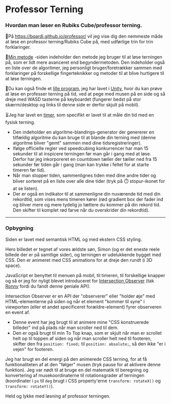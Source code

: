 # Professor Terning

### Hvordan man løser en Rubiks Cube/professor terning.
:scroll:På https://bqardi.github.io/professor/ vil jeg vise dig den nemmeste måde at løse en professor terning/Rubiks Cube på, med udførlige trin for trin forklaringer.

:1st_place_medal:[Min metode](https://bqardi.github.io/professor/my-method.html) -siden indeholder den metode jeg bruger til at løse terningen på, som er lidt mere avanceret end begyndermetoden. Den indeholder også en liste over de algoritmer, jeg personligt bruger/foretrækker sammen med forklaringer på forskellige fingerteknikker og metoder til at blive hurtigere til at løse terningen.

:jigsaw:Du kan også finde et [lille program](https://bqardi.github.io/professor/online-cube.html), jeg har lavet i [Unity](https://unity.com/), hvor du kan prøve at løse en professer terning på tid, ved at pege med musen på en side og så dreje med WASD tasterne på keyboardet (fungerer bedst på stor skærm/desktop og links til denne side er derfor skjult på mobil).

:hourglass_flowing_sand:Jeg har lavet en [timer](https://bqardi.github.io/professor/timer.html), som specifikt er lavet til at måle din tid med en fysisk terning.
* Den indeholder en algoritme-blandings-generator der genererer en tilfældig algoritme du kan bruge til at blande din terning med (denne algoritme bliver "gemt" sammen med dine tidsregistreringer).
* Ifølge officielle regler ved speedcubing konkurrencer har man 15 sekunder til at inspicere terningen før man går i gang med at løse. Derfor har jeg inkorporeret en countdown tæller der tæller ned fra 15 sekunder før tiden går i gang (man kan trykke i feltet for at starte timeren før tid).
* Når man stopper tiden, sammenlignes tiden med dine andre tider og bliver sorteret på en liste over alle dine tider (tryk på :stopwatch: stopur-ikonet for at se listen).
* Der er også en indikator til at sammenligne din nuværende tid med din rekordtid, som vises mens timeren kører (rød gradient box der fader ind og bliver mere og mere tydelig jo tættere du kommer på din rekord tid. Den skifter til komplet rød farve når du overskrider din rekordtid).
---
### Opbygning
Siden er lavet med semantisk HTML og med ekstern CSS styling.

Hero billedet er tegnet af vores ældste søn, Simon (og er det eneste reele billede der er på samtlige sider), og terningen er udelukkende bygget med CSS. Den er animeret med CSS animations for at dreje den rundt (i 3D space).

JavaScript er benyttet til menuen på mobil, til timeren, til forskellige knapper og så er jeg for nyligt blevet introduceret for [Intersection Observer](https://developer.mozilla.org/en-US/docs/Web/API/Intersection_Observer_API) (tak [Ronny](https://github.com/ronfrontweb) fordi du fandt denne geniale API).

Intersection Observer er en API der "observerer" eller "holder øje" med HTML-elementerne på siden og når et element "kommer til syne" i viewporten (eller et andet specificeret forældre-element) fyrer observeren en event af.
* Denne event har jeg brugt til at animere mine "CSS konstruerede billeder" ind på plads når man scroller ned til dem.
* Den er også brugt til min To Top knap, som er skjult når man er scrollet helt op til toppen af siden og når man scroller helt ned til footeren, skifter den fra `position: fixed;` til `position: absolute;`, så den ikke "er i vejen" for footeren.

Jeg har brugt en del energi på den animerede CSS terning, for at få funktionaliteten af at den "følger" musen (tryk pause for at aktivere denne funktion). Jeg var nødt til at bruge en del matematik til beregning og konvertering af musekoordinaterne til rotationsgrader af terningen (koordinater i `px` til `deg` brugt i CSS property'erne `transform: rotateX()` og `transform: rotateY()`).

Held og lykke med løsning af professor terningen.
